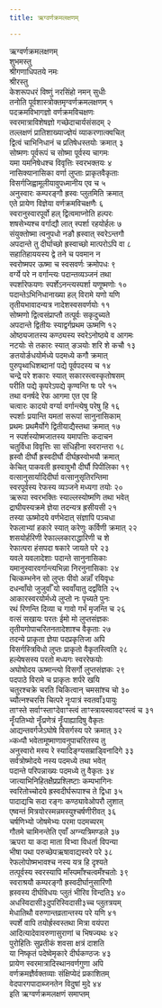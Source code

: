 ```yaml
---
title: ऋग्वर्णक्रमलक्षणम्

---
```

ऋग्वर्णक्रमलक्षणम्  
शुभमस्तु  
श्रीगणाधिपतये नमः  
श्रीरस्तु  
केशरूपधरं विष्णुं नरसिंहो नमन् सुधीः  
तनोति पूर्वशास्त्रोक्तमृग्वर्णक्रमलक्षणम् १  
पदक्रमविभागज्ञो वर्णक्रमविचक्षणः  
स्वरमात्राविशेषज्ञो गच्छेदाचार्यसंसदम् २  
तल्लक्षणं प्रातिशाख्याज्ज्ञेयं व्याकरणात्क्वचित्  
द्वित्वं चाभिनिधानं च प्रतिषेधस्तयोः क्रमात् ३  
सोष्मणः पूर्वरूपं च सोष्मा पूर्वस्य चागमः  
यमा यमनिषेधश्च विवृत्तिः स्वरभक्तयः ४  
नासिक्यानासिका वर्णा लुप्ताः प्राकृतवैकृताः  
विसर्गजिह्वामूलीयावुपध्मानीय एव च ५  
अनुस्वारः कम्परङ्गौ ह्रस्वः प्लुतमिति क्रमात्  
एते प्रायेण विज्ञेया वर्णक्रमविचक्षणैः ६  
स्वरानुस्वारपूर्वो हल् द्वित्वमाप्नोति हल्परः  
शषसेभ्यश्च वर्गाद्यौ लात् स्पर्शा रहयोर्हलः ७  
संयुक्तोष्मा त्वनुपधो नङौ ह्रस्वात् स्वरेऽन्तगौ  
अपदान्ते तु दीर्घाच्छो ह्रस्वाच्छो मात्परोऽपि वा ८  
सहातिहाययस्य द्वे तने च पवमान न  
स्वरोष्मपर ऊष्मा च स्वसवर्णः क्रमोपधः ९  
वर्ग्ये परे न वर्गान्त्यः पदान्तव्यञ्जनं तथा  
स्पर्शारेफयणः स्पर्शेऽनन्त्यस्पर्शा यणूष्मणोः १०  
पदान्तेऽभिनिधानाख्या हल् विरामे यणो यणि  
तृतीयभावादन्यत्र नादेशस्वसवर्णयोः ११  
सोष्मणो द्वित्वसंप्राप्तौ तत्पूर्वः सकृदुच्यते  
अपदान्ते द्वितीयः स्याद्वर्गप्रथम ऊष्मणि १२  
ओष्ठ्यजातस्य कण्ठ्यस्य स्वरेऽनोष्ठ्ये व आगमः  
नटयोः से तकारः स्यात् ङञयोः शरि शे कचौ १३  
ङतयोर्ङधयोर्मध्ये पदमध्ये कगौ क्रमात्  
पुरुपृथ्वधिशब्दानां पद्ये पूर्वपदस्य च १४  
चन्द्रे परे शकारः स्यात् सकारस्त्वस्कृतोषसम्  
परीति पद्ये कृपरेऽपद्ये कृण्वन्ति षः परे १५  
तथा वनर्षदे रेफ आगमा एत एव हि  
चत्वारः कादयो वर्ग्या वर्गान्त्येषु परेषु हि १६  
स्पर्शाः प्रयान्ति यमतां सरूपां सानुनासिकाम्  
प्रथमः प्रथमैर्योगे द्वितीयाद्यैस्तथा क्रमात् १७  
न स्पर्शस्योष्मजातस्य यमापत्तिः कदाचन  
चतुर्विधा विवृत्तिः सा संधिहीना स्वरान्तरा १८  
ह्रस्वौ दीर्घौ ह्रस्वदीर्घौ दीर्घह्रस्वोभयौ क्रमात्  
केचित् पाकवती ह्रस्वावुभौ दीर्घौ पिपीलिका १९  
वत्सानुसार्यादिदीर्घा वत्सानुसृतिरन्तिमा  
स्वरपूर्वस्य रेफस्य व्यञ्जने मध्यगा तयोः २०  
ऋरूपा स्वरभक्तिः स्याल्लस्योष्मणि तथा भवेत्  
द्राघीयस्यक्रमे ज्ञेया तदन्यत्र ह्रसीयसी २१  
तस्या ऊष्मोदये वर्णभेदात् संज्ञापि पञ्चधा  
रेफलाभ्यां हकारे स्यात् करेणुः कर्विणी क्रमात् २२  
शसयोर्हरिणी रेफाल्लकाराद्धारिणी च शे  
रेफात्परा हंसपदा षकारे जायते परे २३  
यवले यवलादेशाः पदान्ते सानुनासिकाः  
यमानुस्वारवर्गान्त्यभिन्ना निरनुनासिकाः २४  
चित्कम्भनेन सो लुप्तः पीवो अन्नाँ रयिवृधः  
दधन्वाँयो जुजुर्वाँ यो स्ववाँयातु दद्वाँवेति २५  
आकारस्वरयोर्मध्ये लुप्तो नः पृच्यते पुनः  
रथं रिणन्ति दिव्या च गावो गर्भं मृजन्ति च २६  
वत्सं सखायः परतः ईमो मो लुप्तसंज्ञकः  
तृतीयगोपाचरितनतादेशाश्च वैकृताः २७  
तदन्ये प्राकृता ज्ञेया पदप्रकृतिजा अपि  
विसर्गस्त्रिविधो लुप्तः प्राकृतो वैकृतस्त्विति २८  
हल्येषसस्य परतो मध्यगः स्वररेफयोः  
अघोषोदय ऊष्मान्त्यो विसर्गो लुप्तसंज्ञकः २९  
पदपाठे विरामे च प्राकृतः शर्परे खयि  
चतुरश्चक्रे चरति चिकित्वान् चमसांश्च चो ३०  
च्यौत्नश्चरसि चित्परे नॄःपात्रं स्वतवाँ३पायुः  
ताꣳस्ते सर्वाꣳस्ताꣳदेवाꣳस्त्वं ताꣳस्त्रायस्वावदꣳस्त्वं च ३१  
नॄँःपतिभ्यो नॄँःप्रणेत्रं नॄँःपाह्यादिषु वैकृतः  
आद्यन्तवर्गजेऽघोषे विसर्गस्य परे क्रमात् ३२  
ᳲकᳲपौ भवेतामूष्माणावनुपाचरितस्य तु  
अनुस्वारो मस्य रे स्यादिङ्ग्यसम्राड्विनादिगे ३३  
सर्वत्रोष्मोदये नस्य पदमध्ये तथा भवेत्  
पदान्ते परिपन्नाख्यः पदमध्ये तु वैकृतः ३४  
जात्याभिनिहितक्षैप्रप्रश्लिष्टाः कम्पभागिनः  
स्वरितोच्चोदये ह्रस्वदीर्घरूपाश्च ते द्विधा ३५  
पादाद्यचि सदा रङ्गः कण्ठ्यावेओपरौ लुशात्  
एष्वन्तं मित्रयोरस्मन्नमस्युश्चर्षणीरीवत् ३६  
चर्षणिभ्यो जोषमेभ्यः परमा पदमच्परम्  
गौतमे चामिनन्तेति एवाँ अग्न्यत्रिमण्डले ३७  
ऋपरा या कदा माता विभ्वा विधर्ता विपन्या  
भीषा पथा परुच्छेपऋषावाद्यस्वरे परे ३८  
रेफलोपोष्मभावश्च नस्य यत्र हि दृश्यते  
तत्पूर्वस्य स्वरस्यापि माँस्पमाँश्चत्वमँश्चतोः ३९  
स्वराश्रयौ कम्परङ्गौ ह्रस्वदीर्घानुसारिणौ  
ह्रस्वस्य दीर्घविधयः प्लुतं भीरिव विन्दति३ ४०  
अधस्विदासी३दुपरिस्विदासी३च्च प्लुतत्रयम्  
मेधातिथौ वरुणान्तव्रतान्तस्य परे यणि ४१  
स्पर्शे वापि तयोर्ह्रस्वस्तथा मित्रा वयंपरा  
आदित्यादेवावरुणासुराणां च भिषज्यथः ४२  
पुरोहितिः सुप्रतीकं शवसा क्षत्रं दाशति  
या निष्कृतं पदेष्वेमृकारे दीर्घकण्ठजः ४३  
प्रायेण स्वरमात्रादिस्थानवर्णगुणा अपि  
वर्णक्रमज्ञैर्वक्तव्याः संक्षिप्येदं प्रकाशितम्  
वेदपारगपादाब्जनतेन विदुषां मुदे ४४  
इति ऋग्वर्णक्रमलक्षणं समाप्तम्